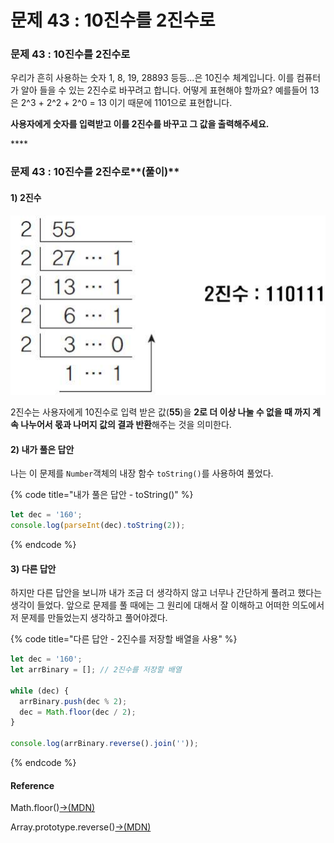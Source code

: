 # 문제 43 : 10진수를 2진수로

### 문제 43 : 10진수를 2진수로

우리가 흔히 사용하는 숫자 1, 8, 19, 28893 등등...은 10진수 체계입니다. 이를 컴퓨터가 알아 들을 수 있는 2진수로 바꾸려고 합니다. 어떻게 표현해야 할까요? 예를들어 13은 2^3 + 2^2 + 2^0 = 13 이기 때문에 1101으로 표현합니다. 

**사용자에게 숫자를 입력받고 이를 2진수를 바꾸고 그 값을 출력해주세요.**

\*\*\*\*

### 문제 43 : 10진수를 2진수로**\(풀이\)**

#### **1\) 2진수**

![](../.gitbook/assets/994c02395d26c5a403.jpeg)

2진수는 사용자에게 10진수로 입력 받은 값\(**55**\)을 **2로 더 이상 나눌 수 없을 때 까지 계속 나누어서 몫과 나머지 값의 결과 반환**해주는 것을 의미한다. 

#### 2\) 내가 풀은 답안

나는 이 문제를 `Number`객체의 내장 함수 `toString()`를 사용하여 풀었다. 

{% code title="내가 풀은 답안 - toString\(\)" %}
```javascript
let dec = '160';
console.log(parseInt(dec).toString(2));
```
{% endcode %}

#### 3\) 다른 답안

하지만 다른 답안을 보니까 내가 조금 더 생각하지 않고 너무나 간단하게 풀려고 했다는 생각이 들었다. 앞으로 문제를 풀 때에는 그 원리에 대해서 잘 이해하고 어떠한 의도에서 저 문제를 만들었는지 생각하고 풀어야겠다.

{% code title="다른 답안 - 2진수를 저장할 배열을 사용" %}
```javascript
let dec = '160';
let arrBinary = []; // 2진수를 저장할 배열

while (dec) {
  arrBinary.push(dec % 2);
  dec = Math.floor(dec / 2);
}

console.log(arrBinary.reverse().join(''));
```
{% endcode %}

#### Reference

Math.floor\(\)[→\(MDN\)](https://developer.mozilla.org/ko/docs/Web/JavaScript/Reference/Global_Objects/Math/floor)

Array.prototype.reverse\(\)[→\(MDN\)](https://developer.mozilla.org/ko/docs/Web/JavaScript/Reference/Global_Objects/Array/reverse)

